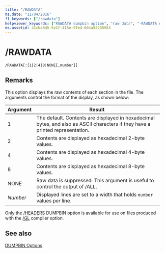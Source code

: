 ```yaml
---
title: "/RAWDATA"
ms.date: "11/04/2016"
f1_keywords: ["/rawdata"]
helpviewer_keywords: ["RAWDATA dumpbin option", "raw data", "-RAWDATA dumpbin option", "/RAWDATA dumpbin option"]
ms.assetid: 41cba845-5e1f-415e-9fe4-604a52235983
---
```

# /RAWDATA

```
/RAWDATA[:{1|2|4|8|NONE[,number]]
```

## Remarks

This option displays the raw contents of each section in the file. The arguments control the format of the display, as shown below:

|Argument|Result|
|--------------|------------|
|1|The default. Contents are displayed in hexadecimal bytes, and also as ASCII characters if they have a printed representation.|
|2|Contents are displayed as hexadecimal 2-byte values.|
|4|Contents are displayed as hexadecimal 4-byte values.|
|8|Contents are displayed as hexadecimal 8-byte values.|
|NONE|Raw data is suppressed. This argument is useful to control the output of /ALL.|
|*Number*|Displayed lines are set to a width that holds `number` values per line.|

Only the [/HEADERS](headers.md) DUMPBIN option is available for use on files produced with the [/GL](gl-whole-program-optimization.md) compiler option.

## See also

[DUMPBIN Options](dumpbin-options.md)
